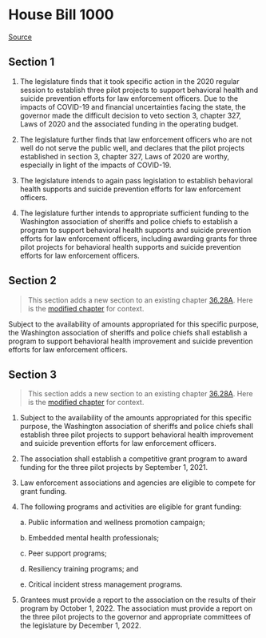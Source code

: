 # House Bill 1000

[Source](http://lawfilesext.leg.wa.gov/biennium/2021-22/Xml/Bills/House%20Bills/1000.xml)
## Section 1
1. The legislature finds that it took specific action in the 2020 regular session to establish three pilot projects to support behavioral health and suicide prevention efforts for law enforcement officers. Due to the impacts of COVID-19 and financial uncertainties facing the state, the governor made the difficult decision to veto section 3, chapter 327, Laws of 2020 and the associated funding in the operating budget.

2. The legislature further finds that law enforcement officers who are not well do not serve the public well, and declares that the pilot projects established in section 3, chapter 327, Laws of 2020 are worthy, especially in light of the impacts of COVID-19.

3. The legislature intends to again pass legislation to establish behavioral health supports and suicide prevention efforts for law enforcement officers.

4. The legislature further intends to appropriate sufficient funding to the Washington association of sheriffs and police chiefs to establish a program to support behavioral health supports and suicide prevention efforts for law enforcement officers, including awarding grants for three pilot projects for behavioral health supports and suicide prevention efforts for law enforcement officers.


## Section 2
> This section adds a new section to an existing chapter [36.28A](/rcw/36_counties/36.028A_association_of_sheriffs_and_police_chiefs.md). Here is the [modified chapter](rcw/36_counties/36.028A_association_of_sheriffs_and_police_chiefs.md) for context.

Subject to the availability of amounts appropriated for this specific purpose, the Washington association of sheriffs and police chiefs shall establish a program to support behavioral health improvement and suicide prevention efforts for law enforcement officers.


## Section 3
> This section adds a new section to an existing chapter [36.28A](/rcw/36_counties/36.028A_association_of_sheriffs_and_police_chiefs.md). Here is the [modified chapter](rcw/36_counties/36.028A_association_of_sheriffs_and_police_chiefs.md) for context.

1. Subject to the availability of the amounts appropriated for this specific purpose, the Washington association of sheriffs and police chiefs shall establish three pilot projects to support behavioral health improvement and suicide prevention efforts for law enforcement officers.

2. The association shall establish a competitive grant program to award funding for the three pilot projects by September 1, 2021.

3. Law enforcement associations and agencies are eligible to compete for grant funding.

4. The following programs and activities are eligible for grant funding:

    a. Public information and wellness promotion campaign;

    b. Embedded mental health professionals;

    c. Peer support programs;

    d. Resiliency training programs; and

    e. Critical incident stress management programs.

5. Grantees must provide a report to the association on the results of their program by October 1, 2022. The association must provide a report on the three pilot projects to the governor and appropriate committees of the legislature by December 1, 2022.


